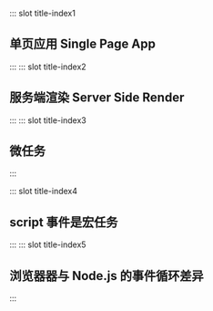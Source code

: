 ::: slot title-index1
## 单页应用 Single Page App
:::
::: slot title-index2
## 服务端渲染 Server Side Render
:::
::: slot title-index3
## 微任务
:::

::: slot title-index4
## script 事件是宏任务
:::
::: slot title-index5
## 浏览器器与 Node.js 的事件循环差异
:::

<vue-ssr/>